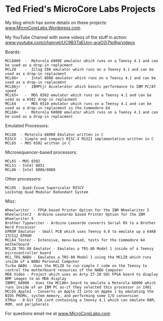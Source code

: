 # Ted Fried's MicroCore Labs Projects

My blog which has some details on these projects: www.MicroCoreLabs.Wordpress.com

My YouTube Channel with some videos of the stuff in action: www.youtube.com/channel/UC9B3TaEUon-araO2j7tp9jg/videos


Boards:

    MCL6809  -  Motorola 6809E emulator which runs on a Teensy 4.1 and can be used as a drop-in replacment 
    MCLZ8    -  Zilog Z80 emulator which runs on a Teensy 4.1 and can be used as a drop-in replacment 
    MCL86+   -  Intel 8088 emulator which runs on a Teensy 4.1 and can be used as a drop-in replacment 
    MCL86jr  -  IBMPCjr Accelerator which boosts performance to IBM PC/AT speed
    MCL65+   -  MOS 6502 emulator which runs on a Teensy 4.1 and can be used as a 6502 drop-in replacment
    MCL64    -  MOS 6510 emulator which runs on a Teensy 4.1 and can be used as a drop-in replacment in the Commodore 64
    MCL68+   -  Motorola 68000 emulator which runs on a Teensy 4.1 and can be used as a drop-in replacment 

    
Emulated Processors:

    MCL68  - Motorola 68000 Emulator written in C
    RISCV  - Simple and compact RISC-V RS32I implementation written in C
    MCL65  - MOS 6502 written in C


Microsequencer-based processors: 

    MCL65 - MOS 6502 
    MCL51 - Intel 8051
    MCL86 - Intel 8086/8088
    
Other processors:

    MCLR5 - Quad-Issue Superscalar RISCV
    Lockstep Quad Modular Redundant System 
    
Misc:

    Wheelwriter  - FPGA based Printer Option for the IBM Wheelwriter 5
    Wheelwriter2 - Arduino Leonardo based Printer Option for the IBM Wheelwriter 5
    Brother Typewriter - Arduino Leonardo converts Serial RX to a Brother Word Processor
    EPROM Emulator - Small PCB which uses Teensy 4.0 to emulate up a 64KB 27C512 EPROM
    MCL64_Tester - Extensive, menu-based, tests for the Commodore 64 motherboard
    MCLZ8 TRS-80 Emulator - Emulates a TRS-80 Model 1 inside of a Teensy microcontroller board
    MCL_TRS_NABU - Emulates a TRS-80 Model 1 using the MCLZ8 which runs inside of a NABU Personal Computer
    Turbo NABU - Uses the MCLZ8 to run simple C code on the Teensy to control the motherboard resources of the NABU Computer
    MDA Video - Project which uses an Arty Z7-20 SOC FPGA board to diaplay BMP images to an MDA display
    IBMPC_68000 - Uses the MCL86+ board to emulate a Motorola 68000 which runs inside of an IBM PC as-if they selected this processor in 1981
    MCL65_Apple1 - Converts an Apple II into an Appke 1 by emulating the BIOS PROMs, system memory, and performing some I/O conversion
	XTMax - 8-bit ISA card containing a Teensy 4.1 which can emulate RAM, ROM, and peripherals
        
For questions email me at www.MicroCoreLabs.com

